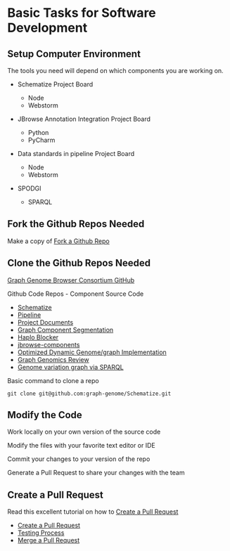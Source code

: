 # Basic Tasks for Software Development


## Setup Computer Environment

The tools you need will depend on which components you are working on.

* Schematize Project Board
    * Node
    * Webstorm
    
* JBrowse Annotation Integration Project Board
    * Python
    * PyCharm
    
* Data standards in pipeline Project Board
    * Node
    * Webstorm
    
* SPODGI
    * SPARQL


## Fork the Github Repos Needed

Make a copy of 
[Fork a Github Repo](https://help.github.com/en/github/getting-started-with-github/fork-a-repo)


## Clone the Github Repos Needed


[Graph Genome Browser Consortium GitHub](https://github.com/graph-genome)

Github Code Repos - Component Source Code

* [Schematize](https://github.com/graph-genome/Schematize)
* [Pipeline](https://github.com/graph-genome/pipeline)
* [Project Documents](https://github.com/graph-genome/graph-genome.github.io)
* [Graph Component Segmentation](https://github.com/graph-genome/component_segmentation)
* [Haplo Blocker](https://github.com/graph-genome/HaploBlocker)
* [jbrowse-components](https://github.com/graph-genome/jbrowse-components)
* [Optimized Dynamic Genome/graph Implementation](https://github.com/graph-genome/odgi)
* [Graph Genomics Review](https://github.com/graph-genome/graph-genomics-review)
* [Genome variation graph via SPARQL](https://github.com/graph-genome/spodgi)

Basic command to clone a repo

    git clone git@github.com:graph-genome/Schematize.git


## Modify the Code

Work locally on your own version of the source code

Modify the files with your favorite text editor or IDE

Commit your changes to your version of the repo

Generate a Pull Request to share your changes with the team


## Create a Pull Request

Read this excellent tutorial on how to [Create a Pull Request](https://yangsu.github.io/pull-request-tutorial/)

* [Create a Pull Request](create-pull-request)
* [Testing Process](testing)
* [Merge a Pull Request](merge-pull-request)

